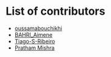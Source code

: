 # List of contributors
- [oussamabouchikhi](https://github.com/oussamabouchikhi)
- [BAHRI_Aimene](https://github.com/Aimene-BAHRI)
- [Tiago-S-Ribeiro](https://github.com/Tiago-S-Ribeiro)
- [Pratham Mishra](https://github.com/Pratham-Mishra178)
